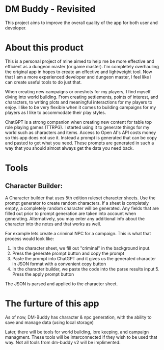 # DM Buddy - Revisited

This project aims to improve the overall quality of the app for both user and developer.

# About this product

This is a personal project of mine aimed to help me be more effective and efficient as a dungeon master (or game master). I'm completely overhauling the original app in hopes to create an effective and lightweight tool. Now that I am a more experienced developer and dungeon master, I feel like I can create useful tools to do just that.

When creating new campaigns or oneshots for my players, I find myself diving into world building. From creating settlements, points of interest, and characters, to writing plots and meaningful interactions for my players to enjoy. I like to be very flexible when it comes to building campaigns for my players as I like to accommodate their play styles.

ChatGPT is a strong companion when creating new content for table top role playing games (TTRPG). I started using it to generate things for my world such as characters and items. Access to Open AI's API costs money so this app does not use it. Instead a prompt is generated that can be copy and pasted to get what you need. These prompts are generated in such a way that you should almost always get the data you need back.

# Tools

## Character Builder:

A Character builder that uses 5th edition ruleset character sheets. Use the prompt generator to create random characters. If a sheet is completely empty, a completely random character will be generated. Any fields that are filled out prior to prompt generation are taken into account when generating. Alternatively, you may enter any additional info about the character into the notes and that works as well.

For example lets create a criminal NPC for a campaign. This is what that process would look like:

1. In the character sheet, we fill out "criminal" in the background input.
2. Press the generate prompt button and copy the prompt
3. Paste the prompt into ChatGPT and it gives us the generated character in JSON format with a convenient copy button
4. In the character builder, we paste the code into the parse results input 5. Press the apply prompt button

The JSON is parsed and applied to the character sheet.

# The furture of this app

As of now, DM-Buddy has character & npc generation, with the ability to save and manage data (using local storage)

Later, there will be tools for world building, lore keeping, and campaign managment. These tools will be interconnected if they wish to be used that way. Not all tools from dm-buddy v2 will be implimented.
